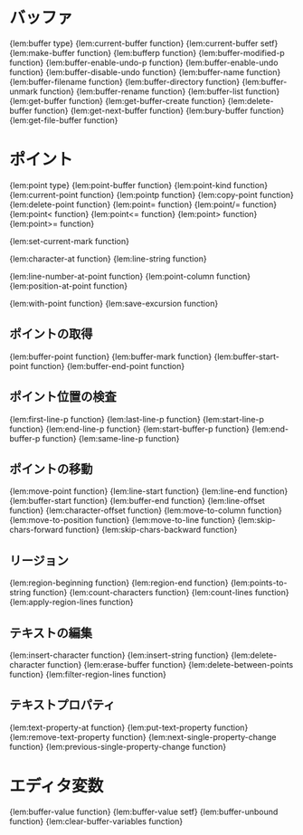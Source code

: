 # バッファ
{lem:buffer type}
{lem:current-buffer function}
{lem:current-buffer setf}
{lem:make-buffer function}
{lem:bufferp function}
{lem:buffer-modified-p function}
{lem:buffer-enable-undo-p function}
{lem:buffer-enable-undo function}
{lem:buffer-disable-undo function}
{lem:buffer-name function}
{lem:buffer-filename function}
{lem:buffer-directory function}
{lem:buffer-unmark function}
{lem:buffer-rename function}
{lem:buffer-list function}
{lem:get-buffer function}
{lem:get-buffer-create function}
{lem:delete-buffer function}
{lem:get-next-buffer function}
{lem:bury-buffer function}
{lem:get-file-buffer function}

# ポイント
{lem:point type}
{lem:point-buffer function}
{lem:point-kind function}
{lem:current-point function}
{lem:pointp function}
{lem:copy-point function}
{lem:delete-point function}
{lem:point= function}
{lem:point/= function}
{lem:point< function}
{lem:point<= function}
{lem:point> function}
{lem:point>= function}

{lem:set-current-mark function}

{lem:character-at function}
{lem:line-string function}

{lem:line-number-at-point function}
{lem:point-column function}
{lem:position-at-point function}

{lem:with-point function}
{lem:save-excursion function}

## ポイントの取得
{lem:buffer-point function}
{lem:buffer-mark function}
{lem:buffer-start-point function}
{lem:buffer-end-point function}

## ポイント位置の検査
{lem:first-line-p function}
{lem:last-line-p function}
{lem:start-line-p function}
{lem:end-line-p function}
{lem:start-buffer-p function}
{lem:end-buffer-p function}
{lem:same-line-p function}

## ポイントの移動
{lem:move-point function}
{lem:line-start function}
{lem:line-end function}
{lem:buffer-start function}
{lem:buffer-end function}
{lem:line-offset function}
{lem:character-offset function}
{lem:move-to-column function}
{lem:move-to-position function}
{lem:move-to-line function}
{lem:skip-chars-forward function}
{lem:skip-chars-backward function}

## リージョン
{lem:region-beginning function}
{lem:region-end function}
{lem:points-to-string function}
{lem:count-characters function}
{lem:count-lines function}
{lem:apply-region-lines function}

## テキストの編集
{lem:insert-character function}
{lem:insert-string function}
{lem:delete-character function}
{lem:erase-buffer function}
{lem:delete-between-points function}
{lem:filter-region-lines function}

## テキストプロパティ
{lem:text-property-at function}
{lem:put-text-property function}
{lem:remove-text-property function}
{lem:next-single-property-change function}
{lem:previous-single-property-change function}

# エディタ変数
{lem:buffer-value function}
{lem:buffer-value setf}
{lem:buffer-unbound function}
{lem:clear-buffer-variables function}
